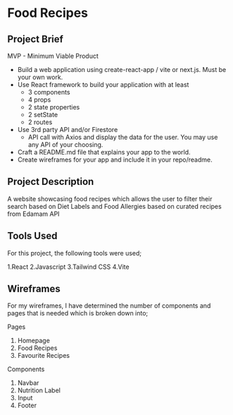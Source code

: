 #	Food Recipes

## Project Brief

MVP - Minimum Viable Product
* Build a web application using create-react-app / vite or next.js. Must be your own work.
* Use React framework to build your application with at least
    * 3 components
    * 4 props
    * 2 state properties
    * 2 setState
    * 2 routes
* Use 3rd party API and/or Firestore
    * API call with Axios and display the data for the user. You may use any API of your choosing.
* Craft a README.md file that explains your app to the world.
* Create wireframes for your app and include it in your repo/readme.


## Project Description
A website showcasing food recipes which allows the user to filter their search based on Diet Labels and Food Allergies based on curated recipes from Edamam API

## Tools Used

For this project, the following tools were used;


1.React
2.Javascript
3.Tailwind CSS
4.Vite




## Wireframes
For my wireframes, I have determined the number of components and pages that is needed which is broken down into;

Pages
1. Homepage
2. Food Recipes
3. Favourite Recipes

Components
1. Navbar
2. Nutrition Label
3. Input
4. Footer





